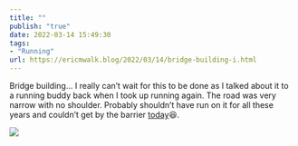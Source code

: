 ```yaml
---
title: ""
publish: "true"
date: 2022-03-14 15:49:30
tags:
- "Running"
url: https://ericmwalk.blog/2022/03/14/bridge-building-i.html
---
```

Bridge building... I really can’t wait for this to be done as I talked about it to a running buddy back when I took up running again. The road was very narrow with no shoulder. Probably shouldn’t have run on it for all these years and couldn’t get by the barrier [today](http://www.strava.com/activities/6824705190)😆.


![](https://ericmwalk.blog/uploads/2022/8f3651fc42.jpg)